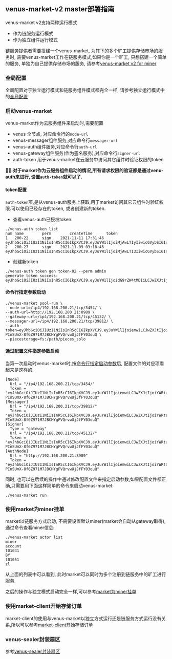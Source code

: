 ## venus-market-v2 master部署指南

venus-market v2支持两种运行模式
- 作为链服务运行模式
- 作为独立组件运行模式

链服务提供者需要搭建一个venus-market, 为其下的多个旷工提供存储市场的服务时, 需要venus-market工作在链服务模式,如果你是一个旷工, 只想搭建一个简单的服务, 单独为自己提供存储市场的服务, 请参考[venus-market v2 for miner](./using-venus-market-for-miner.md)

### 全局配置
全局配置对于独立运行模式和链服务组件模式都完全一样, 请参考独立运行模式中的[全局配置](./using-venus-marekt-for-miner.md#全局配置)

### 启动venus-market

venus-market作为云服务组件来启动时,需要配置
- venus 全节点, 对应命令行的`node-url`
- venus-messager组件服务,对应命令行`messager-url`
- venus-auth组件服务,对应命令行`auth-url`
- venus-gateway组件服务(作为签名服务),对应命令行`signer-url`
- auth-token 用于venus-market在云服务中访问其它组件时验证权限的token

:tipping_hand_woman:**:对于market作为云服务组件启动的情况,所有请求权限的验证都是通过venu-auth来进行, 设置`auth-token`就可以了.**

#### token配置

`auth-token`项,是从venus-auth服务上获取,用于market访问其它云组件时验证权限.可以使用已经存在的token, 或者创建新的token.

- 查看venus-auth已授权token:
```shell
./venus-auth token list
num	name		perm		createTime		token
1	200-22		sign	2021-11-11 17:31:46	eyJhbGciOiJIUzI1NiIsInR5cCI6IkpXVCJ9.eyJuYW1lIjoiMjAwLTIyIiwicGVybSI6InNpZ24iLCJleHQiOiIifQ.15iGGy1YOr02GOjCNV7PDnO6D5gw1DJi6l16I1UwHAg
2	200-27		sign	2021-11-09 03:18:46	eyJhbGciOiJIUzI1NiIsInR5cCI6IkpXVCJ9.eyJuYW1lIjoiMjAwLTI3IiwicGVybSI6InNpZ24iLCJleHQiOiIifQ.un57v1L1_6gwFrJEdrGuFJ5HnSD4DbhH59EAMIJMu18
```
- 创建新token
```shell
./venus-auth token gen token-02 --perm admin
generate token success: eyJhbGciOiJIUzI1NiIsInR5cCI6IkpXVCJ9.eyJuYW1lIjoidG9rZW4tMDIiLCJwZXJtIjoicmVhZCIsImV4dCI6IiJ9.hgFSVZmWlqsf_H10bs7iTp7iNLh5uc3ItLsAAq3_EBc
```

#### 命令行指定参数启动

```shell
./venus-market pool-run \
--node-url=/ip4/192.168.200.21/tcp/3454/ \
--auth-url=http://192.168.200.21:8989 \
--gateway-url=/ip4/192.168.200.21/tcp/45132/ \
--messager-url=/ip4/192.168.200.21/tcp/39812/ \
--auth-token=eyJhbGciOiJIUzI1NiIsInR5cCI6IkpXVCJ9.eyJuYW1lIjoiemwiLCJwZXJtIjoiYWRtaW4iLCJleHQiOiIifQ.3u-PInSUmX-8f6Z971M7JBCHYgFVQrvwUjJfFY03ouQ \
--piecestorage=fs:/path/pieces_solo
```

#### 通过配置文件指定参数启动

当第一次启动时venus-market时,按[命令行指定启动参数](#命令行指定参数启动)后, 配置文件的对应项看起来是这样的.
```yuml
[Node]
  Url = "/ip4/192.168.200.21/tcp/3454/"
  Token = "eyJhbGciOiJIUzI1NiIsInR5cCI6IkpXVCJ9.eyJuYW1lIjoiemwiLCJwZXJtIjoiYWRtaW4iLCJleHQiOiIifQ.3u-PInSUmX-8f6Z971M7JBCHYgFVQrvwUjJfFY03ouQ"
[Messager]
  Url = "/ip4/192.168.200.21/tcp/39812/"
  Token = "eyJhbGciOiJIUzI1NiIsInR5cCI6IkpXVCJ9.eyJuYW1lIjoiemwiLCJwZXJtIjoiYWRtaW4iLCJleHQiOiIifQ.3u-PInSUmX-8f6Z971M7JBCHYgFVQrvwUjJfFY03ouQ"
[Signer]
  Type = "gateway"
  Url = "/ip4/192.168.200.21/tcp/45132/"
  Token = "eyJhbGciOiJIUzI1NiIsInR5cCI6IkpXVCJ9.eyJuYW1lIjoiemwiLCJwZXJtIjoiYWRtaW4iLCJleHQiOiIifQ.3u-PInSUmX-8f6Z971M7JBCHYgFVQrvwUjJfFY03ouQ"
[AuthNode]
  Url = "http://192.168.200.21:8989"
  Token = "eyJhbGciOiJIUzI1NiIsInR5cCI6IkpXVCJ9.eyJuYW1lIjoiemwiLCJwZXJtIjoiYWRtaW4iLCJleHQiOiIifQ.3u-PInSUmX-8f6Z971M7JBCHYgFVQrvwUjJfFY03ouQ"
```
同时, 也可以在后续的操作中通过修改配置文件来指定启动参数,如果配置文件都正确,只需要用下面这样简单的命令来启动venus-market:
```shell
./venus-market run
```

### 使用market为miner挂单
market以链服务方式启动, 不需要设置默认miner(market会自动从gateway取得),通过命令查看miner信息:
```shell
./venus-market actor list                                                                
miner                                                                                   account
t01041                                                                                  BY
t01051                                                                                  zl
```
从上面的列表中可以看到, 此时market可以同时为多个注册到链服务中的旷工进行服务.

之后的操作与独立模式启动完全一样,可以参考[market为miner挂单](./using-venus-market-for-miner.md#使用market为miner挂单)

### 使用market-client开始存储订单
market-client的使用与venus-market以独立方式运行还是链服务方式运行没有关系,所以可以参考[market-client开始存储订单](./using-venus-market-for-miner.md#使用market-client开始存储订单)

### venus-sealer封装扇区
参考[venus-sealer封装扇区](./using-venus-market-for-miner.md#venus-sealer封装扇区)
